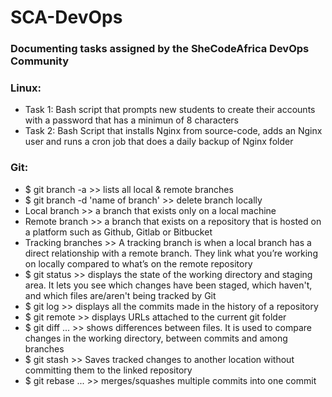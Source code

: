# SCA-DevOps
### Documenting tasks assigned by the SheCodeAfrica DevOps Community  
### Linux:  
- Task 1: Bash script that prompts new students to create their accounts with a password that has a minimun of 8 characters  
- Task 2: Bash Script that installs Nginx from source-code, adds an Nginx user and runs a cron job that does a daily backup of Nginx folder  

### Git:  
- $ git branch -a >> lists all local & remote branches  
- $ git branch -d 'name of branch' >> delete branch locally
- Local branch >> a branch that exists only on a local machine
- Remote branch >> a branch that exists on a repository that is hosted on a platform such as Github, Gitlab or Bitbucket  
- Tracking branches >> A tracking branch is when a local branch has a direct relationship with a remote branch. They link what you’re working on locally compared to what’s on the remote repository
- $ git status >> displays the state of the working directory and staging area. It lets you see which changes have been staged, which haven't, and which files are/aren't being tracked by Git
- $ git log >> displays all the commits made in the history of a repository
- $ git remote >> displays URLs attached to the current git folder  
- $ git diff ... >> shows differences between files. It is used to compare changes in the working directory, between commits and among branches  
- $ git stash >> Saves tracked changes to another location without committing them to the linked repository  
- $ git rebase ... >> merges/squashes multiple commits into one commit  

